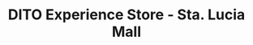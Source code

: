 ---
title: "DITO Experience Store - Sta. Lucia Mall"
url: /cainta/dito-experience-store-sta-lucia-mall/
shop: mobile phone
---